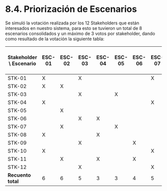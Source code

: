 # 8.4. Priorización de Escenarios

Se simuló la votación realizada por los 12 Stakeholders que están interesados en nuestro sistema, para esto se tuvieron un total de 8 escenarios consolidados y un máximo de 3 votos por stakeholder, dando como resultado de la votación la siguiente tabla:

| Stakeholder \ Escenario | ESC-01 | ESC-02 | ESC-03 | ESC-04 | ESC-05 | ESC-06 | ESC-07 | ESC-08 | ESC-09 | ESC-10 | ESC-11 | ESC-12 | Recuento de votos por stakeholder |
|--------------------------|--------|--------|--------|--------|--------|--------|--------|--------|--------|--------|--------|--------|-------------------------------|
| STK-01        |   X    |        |   X    |        |        |        |   X    |        |        |        |        |        | 3                             |
| STK-02      |   X    |   X    |        |        |        |        |        |        |        |        |   X    |        | 3                             |
| STK-03        |        |        |   X    |        |   X    |        |        |        |        |   X    |        |        | 3                             |
| STK-04     |   X    |        |        |        |        |        |   X    |        |        |        |        |   X    | 3                             |
| STK-05 |        |   X    |        |        |        |        |        |   X    |   X    |        |        |        | 3                             |
| STK-06   |        |        |   X    |   X    |        |        |        |        |        |        |        |   X    | 3                             |
| STK-07     |        |   X    |        |        |   X    |        |        |        |        |        |        |   X    | 3                             |
| STK-08  |   X    |        |        |   X    |        |        |        |        |        |   X    |        | 3                             |
| STK-09  |        |        |   X    |        |        |   X    |        |        |   X    |        |        |        | 3                             |
| STK-10    |   X    |        |        |        |        |        |   X    |        |        |        |   X    |        | 3                             |
| STK-11  |        |   X    |        |   X    |        |   X    |        |        |        |        |        |        | 3                             |
| STK-12   |        |        |   X    |        |        |        |   X    |        |        |        |   X    |        | 3                             |
| **Recuento total**       |   6    |   6    |   5    |   3    |   3    |   4    |   5    |   2    |   2    |   3    |   3    |   2    |                               |
